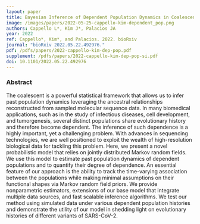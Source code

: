 ```yaml
---
layout: paper
title: Bayesian Inference of Dependent Population Dynamics in Coalescent Models
image: /images/papers/2022-05-25-cappello-kim-dependent_pop.png
authors: Cappello L*, Kim J*, Palacios JA
year: 2022
ref: Cappello*, Kim*, and Palacios. 2022. bioRxiv
journal: "bioRxiv 2022.05.22.492976."
pdf: /pdfs/papers/2022-cappello-kim-dep-pop.pdf
supplement: /pdfs/papers/2022-cappello-kim-dep-pop-si.pdf
doi: 10.1101/2022.05.22.492976
---
```


### Abstract
The coalescent is a powerful statistical framework that allows us to infer past population dynamics leveraging the ancestral relationships reconstructed from sampled molecular sequence data. In many biomedical applications, such as in the study of infectious diseases, cell development, and tumorgenesis, several distinct populations share evolutionary history and therefore become dependent. The inference of such dependence is a highly important, yet a challenging problem. With advances in sequencing technologies, we are well positioned to exploit the wealth of high-resolution biological data for tackling this problem. Here, we present a novel probabilistic model that relies on jointly distributed Markov random fields. We use this model to estimate past population dynamics of dependent populations and to quantify their degree of dependence. An essential feature of our approach is the ability to track the time-varying association between the populations while making minimal assumptions on their functional shapes via Markov random field priors. We provide nonparametric estimators, extensions of our base model that integrate multiple data sources, and fast scalable inference algorithms. We test our method using simulated data under various dependent population histories and demonstrate the utility of our model in shedding light on evolutionary histories of different variants of SARS-CoV-2.

